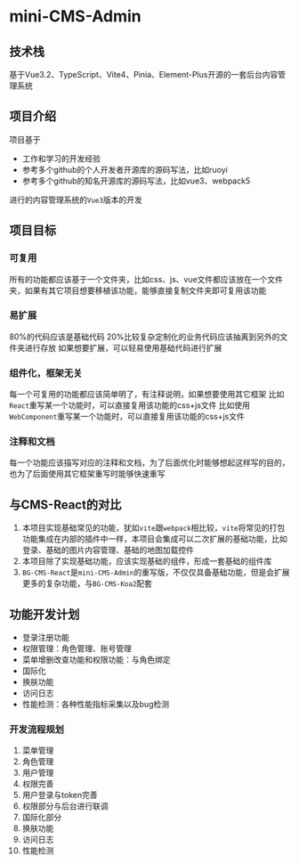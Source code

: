 # mini-CMS-Admin

## 技术栈

基于Vue3.2、TypeScript、Vite4、Pinia、Element-Plus开源的一套后台内容管理系统

## 项目介绍
项目基于
- 工作和学习的开发经验
- 参考多个github的个人开发者开源库的源码写法，比如ruoyi
- 参考多个github的知名开源库的源码写法，比如vue3、webpack5

进行的内容管理系统的`Vue3`版本的开发

## 项目目标

### 可复用
所有的功能都应该基于一个文件夹，比如css、js、vue文件都应该放在一个文件夹，如果有其它项目想要移植该功能，能够直接复制文件夹即可复用该功能

### 易扩展
80%的代码应该是基础代码
20%比较复杂定制化的业务代码应该抽离到另外的文件夹进行存放
如果想要扩展，可以轻易使用基础代码进行扩展

### 组件化，框架无关
每一个可复用的功能都应该简单明了，有注释说明，如果想要使用其它框架
比如`React`重写某一个功能时，可以直接复用该功能的css+js文件
比如使用`WebComponent`重写某一个功能时，可以直接复用该功能的css+js文件

### 注释和文档
每一个功能应该描写对应的注释和文档，为了后面优化时能够想起这样写的目的，也为了后面使用其它框架重写时能够快速重写


## 与CMS-React的对比
1. 本项目实现基础常见的功能，犹如`vite`跟`webpack`相比较，`vite`将常见的打包功能集成在内部的插件中一样，本项目会集成可以二次扩展的基础功能，比如登录、基础的图片内容管理、基础的地图加载控件
2. 本项目除了实现基础功能，应该实现基础的组件，形成一套基础的组件库
3. `BG-CMS-React`是`mini-CMS-Admin`的重写版，不仅仅具备基础功能，但是会扩展更多的复杂功能，与`BG-CMS-Koa2`配套

## 功能开发计划

- 登录注册功能
- 权限管理：角色管理、账号管理
- 菜单增删改查功能和权限功能：与角色绑定
- 国际化
- 换肤功能
- 访问日志
- 性能检测：各种性能指标采集以及bug检测




### 开发流程规划

1. 菜单管理
2. 角色管理
3. 用户管理
4. 权限完善
5. 用户登录与token完善
6. 权限部分与后台进行联调
7. 国际化部分
8. 换肤功能
9. 访问日志
10. 性能检测
